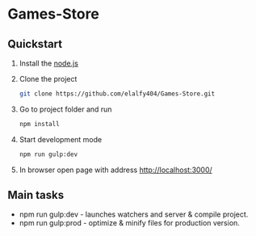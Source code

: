 # Games-Store

## Quickstart

1. Install the [node.js](https://nodejs.org/en/)
2. Clone the project

    ```bash
    git clone https://github.com/elalfy404/Games-Store.git
    ```

3. Go to project folder and run

    ```bash
    npm install
    ```

4. Start development mode

    ```bash
    npm run gulp:dev
    ```

5. In browser open page with address [http://localhost:3000/](http://localhost:3000/)

## Main tasks

- npm run gulp:dev -  launches watchers and server & compile project.
- npm run gulp:prod - optimize & minify files for production version.
